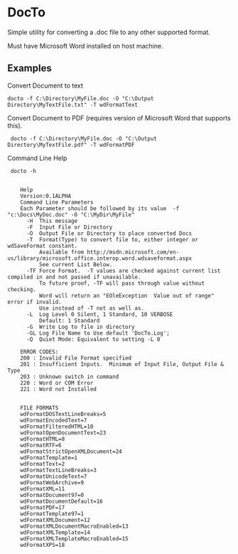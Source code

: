 # DocTo

Simple utility for converting a .doc file to any other supported format.

Must have Microsoft Word installed on host machine.

## Examples

Convert Document to text

    docto -f C:\Directory\MyFile.doc -O "C:\Output Directory\MyTextFile.txt" -T wdFormatText

Convert Document to PDF (requires version of Microsoft Word that supports this).

     docto -f C:\Directory\MyFile.doc -O "C:\Output Directory\MyTextFile.pdf" -T wdFormatPDF

Command Line Help

     docto -h


        Help
        Version:0.1ALPHA
        Command Line Parameters
        Each Parameter should be followed by its value  -f "c:\Docs\MyDoc.doc" -O "C:\MyDir\MyFile"
          -H  This message
          -F  Input File or Directory
          -O  Output File or Directory to place converted Docs
          -T  Format(Type) to convert file to, either integer or wdSaveFormat constant.
              Available from http://msdn.microsoft.com/en-us/library/microsoft.office.interop.word.wdsaveformat.aspx
              See current List Below.
          -TF Force Format.  -T values are checked against current list compiled in and not passed if unavailable.
              To future proof, -TF will pass through value without checking.
              Word will return an "EOleException  Value out of range" error if invalid.
              Use instead of -T not as well as.
          -L  Log Level 0 Silent, 1 Standard, 10 VERBOSE
              Default: 1 Standard
          -G  Write Log to file in directory
          -GL Log File Name to Use default 'DocTo.Log';
          -Q  Quiet Mode: Equivalent to setting -L 0

        ERROR CODES:
        200 : Invalid File Format specified
        201 : Insufficient Inputs.  Minimum of Input File, Output File & Type
        203 : Unknown switch in command
        220 : Word or COM Error
        221 : Word not Installed


        FILE FORMATS
        wdFormatDOSTextLineBreaks=5
        wdFormatEncodedText=7
        wdFormatFilteredHTML=10
        wdFormatOpenDocumentText=23
        wdFormatHTML=8
        wdFormatRTF=6
        wdFormatStrictOpenXMLDocument=24
        wdFormatTemplate=1
        wdFormatText=2
        wdFormatTextLineBreaks=3
        wdFormatUnicodeText=7
        wdFormatWebArchive=9
        wdFormatXML=11
        wdFormatDocument97=0
        wdFormatDocumentDefault=16
        wdFormatPDF=17
        wdFormatTemplate97=1
        wdFormatXMLDocument=12
        wdFormatXMLDocumentMacroEnabled=13
        wdFormatXMLTemplate=14
        wdFormatXMLTemplateMacroEnabled=15
        wdFormatXPS=18


